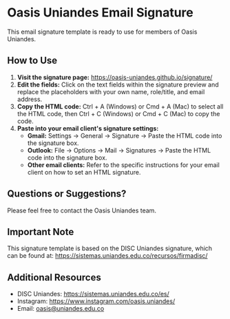# Oasis Uniandes Email Signature

This email signature template is ready to use for members of Oasis Uniandes.

## How to Use

1. **Visit the signature page:**  https://oasis-uniandes.github.io/signature/
2. **Edit the fields:** Click on the text fields within the signature preview and replace the placeholders with your own name, role/title, and email address.
3. **Copy the HTML code:** 
   Ctrl + A (Windows) or Cmd + A (Mac) to select all the HTML code, then Ctrl + C (Windows) or Cmd + C (Mac) to copy the code.
4. **Paste into your email client's signature settings:**
    * **Gmail:** Settings -> General -> Signature -> Paste the HTML code into the signature box.
    * **Outlook:**  File -> Options -> Mail -> Signatures -> Paste the HTML code into the signature box.
    * **Other email clients:** Refer to the specific instructions for your email client on how to set an HTML signature.

## Questions or Suggestions?

Please feel free to contact the Oasis Uniandes team.

## Important Note
This signature template is based on the DISC Uniandes signature, which can be found at: https://sistemas.uniandes.edu.co/recursos/firmadisc/

## Additional Resources
- DISC Uniandes: https://sistemas.uniandes.edu.co/es/
- Instagram: https://www.instagram.com/oasis.uniandes/
- Email: oasis@uniandes.edu.co
